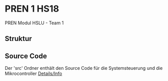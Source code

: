 # PREN 1 HS18

PREN Modul HSLU - Team 1

## Struktur

## Source Code
Der 'src' Ordner enthält den Source Code für die Systemsteuerung und die Mikrocontroller
[Details/Info](src/src.md)